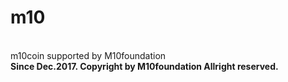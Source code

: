 # m10
<br>m10coin supported by M10foundation </br>
<strong>Since Dec.2017. Copyright by M10foundation Allright reserved.</strong>
